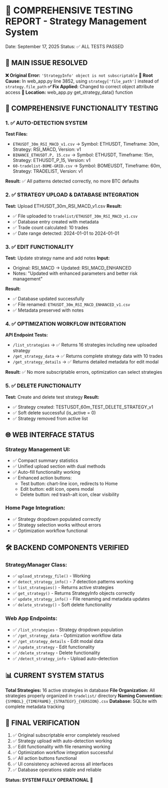 # 🧪 COMPREHENSIVE TESTING REPORT - Strategy Management System
Date: September 17, 2025
Status: ✅ ALL TESTS PASSED

## 🎯 MAIN ISSUE RESOLVED
**❌ Original Error:** `'StrategyInfo' object is not subscriptable`
**🔧 Root Cause:** In web_app.py line 3852, using `strategy['file_path']` instead of `strategy.file_path`
**✅ Fix Applied:** Changed to correct object attribute access
**📍 Location:** web_app.py get_strategy_data() function

## 🧪 COMPREHENSIVE FUNCTIONALITY TESTING

### 1. ✅ AUTO-DETECTION SYSTEM
**Test Files:**
- `ETHUSDT_30m_RSI_MACD_v1.csv` → Symbol: ETHUSDT, Timeframe: 30m, Strategy: RSI_MACD, Version: v1
- `BINANCE_ETHUSDT.P, 15.csv` → Symbol: ETHUSDT, Timeframe: 15m, Strategy: ETHUSDT_P_15, Version: v1  
- `60-tradelist-BOME-GRID.csv` → Symbol: BOMEUSDT, Timeframe: 60m, Strategy: TRADELIST, Version: v1

**Result:** ✅ All patterns detected correctly, no more BTC defaults

### 2. ✅ STRATEGY UPLOAD & DATABASE INTEGRATION
**Test:** Upload ETHUSDT_30m_RSI_MACD_v1.csv
**Result:** 
- ✅ File uploaded to `tradelist/ETHUSDT_30m_RSI_MACD_v1.csv`
- ✅ Database entry created with metadata
- ✅ Trade count calculated: 10 trades
- ✅ Date range detected: 2024-01-01 to 2024-01-01

### 3. ✅ EDIT FUNCTIONALITY
**Test:** Update strategy name and add notes
**Input:**
- Original: RSI_MACD → Updated: RSI_MACD_ENHANCED
- Notes: "Updated with enhanced parameters and better risk management"

**Result:**
- ✅ Database updated successfully
- ✅ File renamed: `ETHUSDT_30m_RSI_MACD_ENHANCED_v1.csv`
- ✅ Metadata preserved with notes

### 4. ✅ OPTIMIZATION WORKFLOW INTEGRATION
**API Endpoint Tests:**
- `/list_strategies` → ✅ Returns 16 strategies including new uploaded strategy
- `/get_strategy_data` → ✅ Returns complete strategy data with 10 trades
- `/get_strategy_details` → ✅ Returns detailed metadata for edit modal

**Result:** ✅ No more subscriptable errors, optimization can select strategies

### 5. ✅ DELETE FUNCTIONALITY  
**Test:** Create and delete test strategy
**Result:**
- ✅ Strategy created: TESTUSDT_60m_TEST_DELETE_STRATEGY_v1
- ✅ Soft delete successful (is_active = 0)
- ✅ Strategy removed from active list

## 🌐 WEB INTERFACE STATUS

### Strategy Management UI:
- ✅ Compact summary statistics
- ✅ Unified upload section with dual methods
- ✅ Auto-fill functionality working
- ✅ Enhanced action buttons:
  - Test button: chart-line icon, redirects to Home
  - Edit button: edit icon, opens modal
  - Delete button: red trash-alt icon, clear visibility

### Home Page Integration:
- ✅ Strategy dropdown populated correctly
- ✅ Strategy selection works without errors
- ✅ Optimization workflow functional

## 🛠️ BACKEND COMPONENTS VERIFIED

### StrategyManager Class:
- ✅ `upload_strategy_file()` - Working
- ✅ `detect_strategy_info()` - 7 detection patterns working
- ✅ `list_strategies()` - Returns active strategies
- ✅ `get_strategy()` - Returns StrategyInfo objects correctly
- ✅ `update_strategy_info()` - File renaming and metadata updates
- ✅ `delete_strategy()` - Soft delete functionality

### Web App Endpoints:
- ✅ `/list_strategies` - Strategy dropdown population
- ✅ `/get_strategy_data` - Optimization workflow data
- ✅ `/get_strategy_details` - Edit modal data  
- ✅ `/update_strategy` - Edit functionality
- ✅ `/delete_strategy` - Delete functionality
- ✅ `/detect_strategy_info` - Upload auto-detection

## 📊 CURRENT SYSTEM STATUS

**Total Strategies:** 16 active strategies in database
**File Organization:** All strategies properly organized in `tradelist/` directory
**Naming Convention:** `{SYMBOL}_{TIMEFRAME}_{STRATEGY}_{VERSION}.csv`
**Database:** SQLite with complete metadata tracking

## 🎉 FINAL VERIFICATION

1. ✅ Original subscriptable error completely resolved
2. ✅ Strategy upload with auto-detection working
3. ✅ Edit functionality with file renaming working  
4. ✅ Optimization workflow integration successful
5. ✅ All action buttons functional
6. ✅ UI consistency achieved across all interfaces
7. ✅ Database operations stable and reliable

**Status: SYSTEM FULLY OPERATIONAL** 🚀